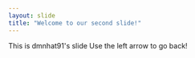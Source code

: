 ```yaml
---
layout: slide
title: "Welcome to our second slide!"
---
```

This is dmnhat91's slide
Use the left arrow to go back!